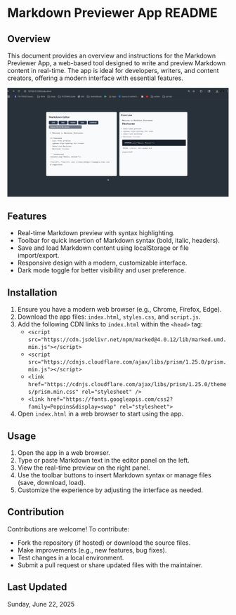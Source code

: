 # Markdown Previewer App README

## Overview

This document provides an overview and instructions for the Markdown Previewer App, a web-based tool designed to write and preview Markdown content in real-time. The app is ideal for developers, writers, and content creators, offering a modern interface with essential features.

![Preview](preview.gif)

## Features

- Real-time Markdown preview with syntax highlighting.
- Toolbar for quick insertion of Markdown syntax (bold, italic, headers).
- Save and load Markdown content using localStorage or file import/export.
- Responsive design with a modern, customizable interface.
- Dark mode toggle for better visibility and user preference.

## Installation

1. Ensure you have a modern web browser (e.g., Chrome, Firefox, Edge).
2. Download the app files: `index.html`, `styles.css`, and `script.js`.
3. Add the following CDN links to `index.html` within the `<head>` tag:
   - `<script src="https://cdn.jsdelivr.net/npm/marked@4.0.12/lib/marked.umd.min.js"></script>`
   - `<script src="https://cdnjs.cloudflare.com/ajax/libs/prism/1.25.0/prism.min.js"></script>`
   - `<link href="https://cdnjs.cloudflare.com/ajax/libs/prism/1.25.0/themes/prism.min.css" rel="stylesheet" />`
   - `<link href="https://fonts.googleapis.com/css2?family=Poppins&display=swap" rel="stylesheet">`
4. Open `index.html` in a web browser to start using the app.

## Usage

1. Open the app in a web browser.
2. Type or paste Markdown text in the editor panel on the left.
3. View the real-time preview on the right panel.
4. Use the toolbar buttons to insert Markdown syntax or manage files (save, download, load).
5. Customize the experience by adjusting the interface as needed.

## Contribution

Contributions are welcome! To contribute:

- Fork the repository (if hosted) or download the source files.
- Make improvements (e.g., new features, bug fixes).
- Test changes in a local environment.
- Submit a pull request or share updated files with the maintainer.

## Last Updated

Sunday, June 22, 2025
